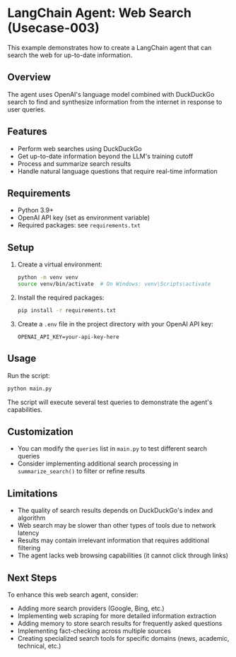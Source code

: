 # LangChain Agent: Web Search (Usecase-003)

This example demonstrates how to create a LangChain agent that can search the web for up-to-date information.

## Overview

The agent uses OpenAI's language model combined with DuckDuckGo search to find and synthesize information from the internet in response to user queries.

## Features

- Perform web searches using DuckDuckGo
- Get up-to-date information beyond the LLM's training cutoff
- Process and summarize search results
- Handle natural language questions that require real-time information

## Requirements

- Python 3.9+
- OpenAI API key (set as environment variable)
- Required packages: see `requirements.txt`

## Setup

1. Create a virtual environment:
   ```bash
   python -m venv venv
   source venv/bin/activate  # On Windows: venv\Scripts\activate
   ```

2. Install the required packages:
   ```bash
   pip install -r requirements.txt
   ```

3. Create a `.env` file in the project directory with your OpenAI API key:
   ```
   OPENAI_API_KEY=your-api-key-here
   ```

## Usage

Run the script:
```bash
python main.py
```

The script will execute several test queries to demonstrate the agent's capabilities.

## Customization

- You can modify the `queries` list in `main.py` to test different search queries
- Consider implementing additional search processing in `summarize_search()` to filter or refine results

## Limitations

- The quality of search results depends on DuckDuckGo's index and algorithm
- Web search may be slower than other types of tools due to network latency
- Results may contain irrelevant information that requires additional filtering
- The agent lacks web browsing capabilities (it cannot click through links)

## Next Steps

To enhance this web search agent, consider:
- Adding more search providers (Google, Bing, etc.)
- Implementing web scraping for more detailed information extraction
- Adding memory to store search results for frequently asked questions
- Implementing fact-checking across multiple sources
- Creating specialized search tools for specific domains (news, academic, technical, etc.)